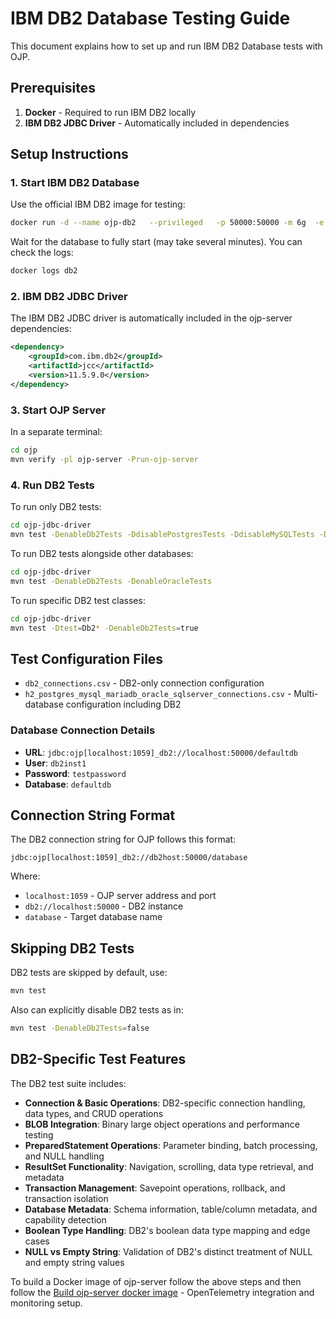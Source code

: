 # IBM DB2 Database Testing Guide

This document explains how to set up and run IBM DB2 Database tests with OJP.

## Prerequisites

1. **Docker** - Required to run IBM DB2 locally
2. **IBM DB2 JDBC Driver** - Automatically included in dependencies

## Setup Instructions

### 1. Start IBM DB2 Database

Use the official IBM DB2 image for testing:

```bash
docker run -d --name ojp-db2   --privileged   -p 50000:50000 -m 6g  -e LICENSE=accept   -e DB2INSTANCE=db2inst1   -e DB2INST1_PASSWORD=testpass   -e DBNAME=testdb   ibmcom/db2:11.5.8.0
```

Wait for the database to fully start (may take several minutes). You can check the logs:

```bash
docker logs db2
```

### 2. IBM DB2 JDBC Driver

The IBM DB2 JDBC driver is automatically included in the ojp-server dependencies:

```xml
<dependency>
    <groupId>com.ibm.db2</groupId>
    <artifactId>jcc</artifactId>
    <version>11.5.9.0</version>
</dependency>
```

### 3. Start OJP Server

In a separate terminal:
```bash
cd ojp
mvn verify -pl ojp-server -Prun-ojp-server
```

### 4. Run DB2 Tests

To run only DB2 tests:

```bash
cd ojp-jdbc-driver
mvn test -DenableDb2Tests -DdisablePostgresTests -DdisableMySQLTests -DdisableMariaDBTests
```

To run DB2 tests alongside other databases:

```bash
cd ojp-jdbc-driver
mvn test -DenableDb2Tests -DenableOracleTests
```

To run specific DB2 test classes:

```bash
cd ojp-jdbc-driver
mvn test -Dtest=Db2* -DenableDb2Tests=true
```

## Test Configuration Files

- `db2_connections.csv` - DB2-only connection configuration
- `h2_postgres_mysql_mariadb_oracle_sqlserver_connections.csv` - Multi-database configuration including DB2

### Database Connection Details

- **URL**: `jdbc:ojp[localhost:1059]_db2://localhost:50000/defaultdb`
- **User**: `db2inst1`
- **Password**: `testpassword`
- **Database**: `defaultdb`

## Connection String Format

The DB2 connection string for OJP follows this format:

```
jdbc:ojp[localhost:1059]_db2://db2host:50000/database
```

Where:
- `localhost:1059` - OJP server address and port
- `db2://localhost:50000` - DB2 instance
- `database` - Target database name

## Skipping DB2 Tests

DB2 tests are skipped by default, use:
```bash
mvn test
```

Also can explicitly disable DB2 tests as in:

```bash
mvn test -DenableDb2Tests=false
```

## DB2-Specific Test Features

The DB2 test suite includes:

- **Connection & Basic Operations**: DB2-specific connection handling, data types, and CRUD operations
- **BLOB Integration**: Binary large object operations and performance testing
- **PreparedStatement Operations**: Parameter binding, batch processing, and NULL handling
- **ResultSet Functionality**: Navigation, scrolling, data type retrieval, and metadata
- **Transaction Management**: Savepoint operations, rollback, and transaction isolation
- **Database Metadata**: Schema information, table/column metadata, and capability detection
- **Boolean Type Handling**: DB2's boolean data type mapping and edge cases
- **NULL vs Empty String**: Validation of DB2's distinct treatment of NULL and empty string values

To build a Docker image of ojp-server follow the above steps and then follow the [Build ojp-server docker image](/ojp-server/README.md) - OpenTelemetry integration and monitoring setup.